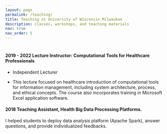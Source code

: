 ```yaml
---
layout: page
permalink: /teaching/
title: Teaching at University of Wisconsin Milwaukee
description: classes, workshops, and teaching materials
nav: true
nav_order: 5
---
```


# 

#### 2019 - 2022 Lecture Instructor: Computational Tools for Healthcare Professionals

- Independent Lecturer 
  
- This lecture focused on healthcare introduction of computational tools for information management, including system architecture, process, and ethical concepts. The course also incorporates training in Microsoft Excel application software.

#### 2018 Teaching Assistant, Health Big Data Processing Platforms. 
I helped students to deploy data analysis platform (Apache Spark), answer questions, and provide individualized feedbacks.

